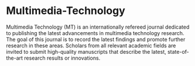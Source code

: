 Multimedia-Technology
=====================

Multimedia Technology (MT) is an internationally refereed journal dedicated to publishing the latest advancements in multimedia technology research. The goal of this journal is to record the latest findings and promote further research in these areas. Scholars from all relevant academic fields are invited to submit high-quality manuscripts that describe the latest, state-of-the-art research results or innovations.
